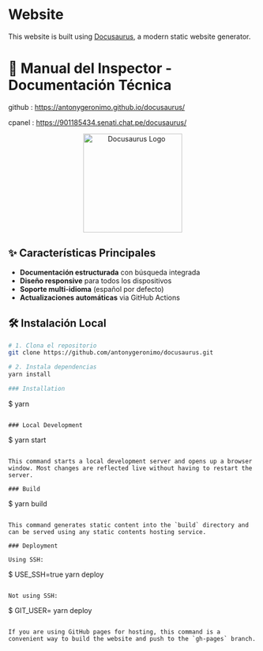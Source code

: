 # Website

This website is built using [Docusaurus](https://docusaurus.io/), a modern static website generator.



# 🚀 Manual del Inspector - Documentación Técnica

github : https://antonygeronimo.github.io/docusaurus/

cpanel : https://901185434.senati.chat.pe/docusaurus/

<div align="center">
  <img src="https://w7.pngwing.com/pngs/663/653/png-transparent-docusaurus-favicon-logo-tech-companies-thumbnail.png" width="200" alt="Docusaurus Logo">
</div>

## ✨ Características Principales
- **Documentación estructurada** con búsqueda integrada
- **Diseño responsive** para todos los dispositivos
- **Soporte multi-idioma** (español por defecto)
- **Actualizaciones automáticas** via GitHub Actions

## 🛠️ Instalación Local
```bash
# 1. Clona el repositorio
git clone https://github.com/antonygeronimo/docusaurus.git

# 2. Instala dependencias
yarn install

### Installation

```
$ yarn
```

### Local Development

```
$ yarn start
```

This command starts a local development server and opens up a browser window. Most changes are reflected live without having to restart the server.

### Build

```
$ yarn build
```

This command generates static content into the `build` directory and can be served using any static contents hosting service.

### Deployment

Using SSH:

```
$ USE_SSH=true yarn deploy
```

Not using SSH:

```
$ GIT_USER=<Your GitHub username> yarn deploy
```

If you are using GitHub pages for hosting, this command is a convenient way to build the website and push to the `gh-pages` branch.

